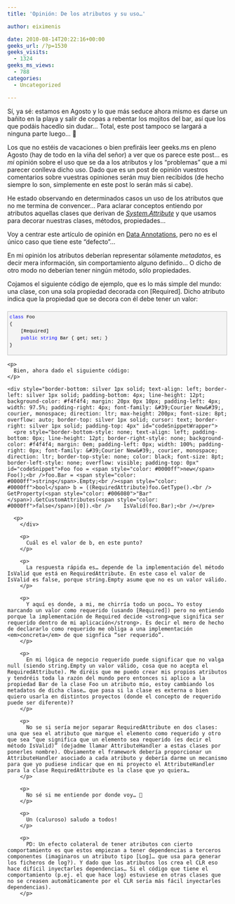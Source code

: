 ```yaml
---
title: 'Opinión: De los atributos y su uso…'

author: eiximenis

date: 2010-08-14T20:22:16+00:00
geeks_url: /?p=1530
geeks_visits:
  - 1324
geeks_ms_views:
  - 788
categories:
  - Uncategorized

---
```

Sí, ya sé: estamos en Agosto y lo que más seduce ahora mismo es darse un bañito en la playa y salir de copas a rebentar los mojitos del bar, así que los que podáis hacedlo sin dudar… Total, este post tampoco se largará a ninguna parte luego… 🙂

<!--more-->

Los que no estéis de vacaciones o bien prefiráis leer geeks.ms en pleno Agosto (hay de todo en la viña del señor) a ver que os parece este post… es _mi_ opinión sobre el uso que se da a los atributos y los “problemas” que a mi parecer conlleva dicho uso. Dado que es un post de opinión vuestros comentarios sobre vuestras opiniones serán muy bien recibidos (de hecho siempre lo son, simplemente en este post lo serán más si cabe).

He estado observando en determinados casos un uso de los atributos que no me termina de convencer… Para aclarar conceptos entiendo por atributos aquellas clases que derivan de _[System.Attribute][1]_ y que usamos para decorar nuestras clases, métodos, propiedades… 

Voy a centrar este artículo de opinión en [Data Annotations][2], pero no es el único caso que tiene este “defecto”… 

En mi opinión los atributos deberían representar sólamente _metadatos_, es decir mera información, sin comportamiento alguno definido… O dicho de otro modo no deberían tener ningún método, sólo propiedades.

Cojamos el siguiente código de ejemplo, que es lo más simple del mundo: una clase, con una sola propiedad decorada con [Required]. Dicho atributo indica que la propiedad que se decora con él debe tener un valor:

<div style="border-bottom: silver 1px solid; text-align: left; border-left: silver 1px solid; padding-bottom: 4px; line-height: 12pt; background-color: #f4f4f4; margin: 20px 0px 10px; padding-left: 4px; width: 97.5%; padding-right: 4px; font-family: &#39;Courier New&#39;, courier, monospace; direction: ltr; max-height: 200px; font-size: 8pt; overflow: auto; border-top: silver 1px solid; cursor: text; border-right: silver 1px solid; padding-top: 4px" id="codeSnippetWrapper">
  <pre style="border-bottom-style: none; text-align: left; padding-bottom: 0px; line-height: 12pt; border-right-style: none; background-color: #f4f4f4; margin: 0em; padding-left: 0px; width: 100%; padding-right: 0px; font-family: &#39;Courier New&#39;, courier, monospace; direction: ltr; border-top-style: none; color: black; font-size: 8pt; border-left-style: none; overflow: visible; padding-top: 0px" id="codeSnippet"><span style="color: #0000ff">class</span> Foo<br />{<br />    [Required]<br />    <span style="color: #0000ff">public</span> <span style="color: #0000ff">string</span> Bar { get; set; }<br />}<br /></pre>
  
  <p>
    </div> 
    
    <p>
      Bien, ahora dado el siguiente código:
    </p>
    
    <div style="border-bottom: silver 1px solid; text-align: left; border-left: silver 1px solid; padding-bottom: 4px; line-height: 12pt; background-color: #f4f4f4; margin: 20px 0px 10px; padding-left: 4px; width: 97.5%; padding-right: 4px; font-family: &#39;Courier New&#39;, courier, monospace; direction: ltr; max-height: 200px; font-size: 8pt; overflow: auto; border-top: silver 1px solid; cursor: text; border-right: silver 1px solid; padding-top: 4px" id="codeSnippetWrapper">
      <pre style="border-bottom-style: none; text-align: left; padding-bottom: 0px; line-height: 12pt; border-right-style: none; background-color: #f4f4f4; margin: 0em; padding-left: 0px; width: 100%; padding-right: 0px; font-family: &#39;Courier New&#39;, courier, monospace; direction: ltr; border-top-style: none; color: black; font-size: 8pt; border-left-style: none; overflow: visible; padding-top: 0px" id="codeSnippet">Foo foo = <span style="color: #0000ff">new</span> Foo();<br />foo.Bar = <span style="color: #0000ff">string</span>.Empty;<br /><span style="color: #0000ff">bool</span> b = ((RequiredAttribute)foo.GetType().<br />    GetProperty(<span style="color: #006080">"Bar"</span>).GetCustomAttributes(<span style="color: #0000ff">false</span>)[0]).<br />    IsValid(foo.Bar);<br /></pre>
      
      <p>
        </div> 
        
        <p>
          Cuál es el valor de b, en este punto?
        </p>
        
        <p>
          La respuesta rápida es… depende de la implementación del método IsValid que está en RequiredAttribute. En este caso el valor de IsValid es false, porque string.Empty asume que no es un valor válido.
        </p>
        
        <p>
          Y aquí es donde, a mi, me chirría todo un poco… Yo estoy marcando un valor como requerido (usando [Required]) pero no entiendo porque la implementación de Required decide <strong>que significa ser requerido dentro de mi aplicación</strong>. Es decir el mero de hecho de declararlo como requerido me obliga a una implementación <em>concreta</em> de que signfica “ser requerido”.
        </p>
        
        <p>
          En mi lógica de negocio requerido puede significar que no valga null (siendo string.Empty un valor válido, cosa que no acepta el RequiredAttribute). Me diréis que me puedo crear mis propios atributos y tendréis toda la razón del mundo pero entonces si aplico a la propiedad Bar de la clase Foo un atributo mío, estoy cambiando los metadatos de dicha clase… que pasa si la clase es externa o bien quiero usarla en distintos proyectos (donde el concepto de requerido puede ser diferente)?
        </p>
        
        <p>
          No se si sería mejor separar RequiredAttribute en dos clases: una que sea el atributo que marque el elemento como requerido y otro que sea “que significa que un elemento sea requerido (es decir el método IsValid)” (dejadme llamar AttributeHandler a estas clases por ponerles nombre). Obviamente el framework debería proporcionar un AttributeHandler asociado a cada atributo y debería darme un mecanismo para que yo pudiese indicar que en mi proyecto el AttributeHandler para la clase RequiredAttribute es la clase que yo quiera…
        </p>
        
        <p>
          No sé si me entiende por donde voy… 🙂
        </p>
        
        <p>
          Un (caluroso) saludo a todos!
        </p>
        
        <p>
          PD: Un efecto colateral de tener atributos con cierto comportamiento es que estos empiezan a tener dependencias a terceros componentes (imaginaros un atributo tipo [Log]… que usa para generar los ficheros de log?). Y dado que los atributos los crea el CLR eso hace difícil inyectarles dependencias… Si el código que tiene el comportamiento (p.ej. el que hace log) estuviese en otras clases que no se creasen automáticamente por el CLR sería más fácil inyectarles dependencias).
        </p>

 [1]: http://msdn.microsoft.com/en-us/library/system.attribute.aspx
 [2]: http://msdn.microsoft.com/en-us/library/dd901590(VS.95).aspx